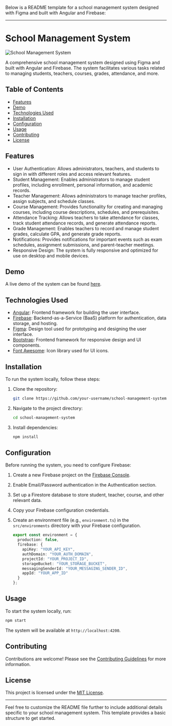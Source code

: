 Below is a README template for a school management system designed with Figma and built with Angular and Firebase:

---

# School Management System

![School Management System](https://school-management-68caf.web.app/)

A comprehensive school management system designed using Figma and built with Angular and Firebase. The system facilitates various tasks related to managing students, teachers, courses, grades, attendance, and more.

## Table of Contents

- [Features](#features)
- [Demo](#demo)
- [Technologies Used](#technologies-used)
- [Installation](#installation)
- [Configuration](#configuration)
- [Usage](#usage)
- [Contributing](#contributing)
- [License](#license)

## Features

- User Authentication: Allows administrators, teachers, and students to sign in with different roles and access relevant features.
- Student Management: Enables administrators to manage student profiles, including enrollment, personal information, and academic records.
- Teacher Management: Allows administrators to manage teacher profiles, assign subjects, and schedule classes.
- Course Management: Provides functionality for creating and managing courses, including course descriptions, schedules, and prerequisites.
- Attendance Tracking: Allows teachers to take attendance for classes, track student attendance records, and generate attendance reports.
- Grade Management: Enables teachers to record and manage student grades, calculate GPA, and generate grade reports.
- Notifications: Provides notifications for important events such as exam schedules, assignment submissions, and parent-teacher meetings.
- Responsive Design: The system is fully responsive and optimized for use on desktop and mobile devices.

## Demo

A live demo of the system can be found [here](https://school-management-68caf.web.app/).

## Technologies Used

- [Angular](https://angular.io/): Frontend framework for building the user interface.
- [Firebase](https://firebase.google.com/): Backend-as-a-Service (BaaS) platform for authentication, data storage, and hosting.
- [Figma](https://www.figma.com/): Design tool used for prototyping and designing the user interface.
- [Bootstrap](https://getbootstrap.com/): Frontend framework for responsive design and UI components.
- [Font Awesome](https://fontawesome.com/): Icon library used for UI icons.

## Installation

To run the system locally, follow these steps:

1. Clone the repository:

   ```bash
   git clone https://github.com/your-username/school-management-system.git
   ```

2. Navigate to the project directory:

   ```bash
   cd school-management-system
   ```

3. Install dependencies:

   ```bash
   npm install
   ```

## Configuration

Before running the system, you need to configure Firebase:

1. Create a new Firebase project on the [Firebase Console](https://console.firebase.google.com/).
2. Enable Email/Password authentication in the Authentication section.
3. Set up a Firestore database to store student, teacher, course, and other relevant data.
4. Copy your Firebase configuration credentials.
5. Create an environment file (e.g., `environment.ts`) in the `src/environments` directory with your Firebase configuration.

   ```typescript
   export const environment = {
     production: false,
     firebase: {
       apiKey: "YOUR_API_KEY",
       authDomain: "YOUR_AUTH_DOMAIN",
       projectId: "YOUR_PROJECT_ID",
       storageBucket: "YOUR_STORAGE_BUCKET",
       messagingSenderId: "YOUR_MESSAGING_SENDER_ID",
       appId: "YOUR_APP_ID"
     }
   };
   ```

## Usage

To start the system locally, run:

```bash
npm start
```

The system will be available at `http://localhost:4200`.

## Contributing

Contributions are welcome! Please see the [Contributing Guidelines](CONTRIBUTING.md) for more information.

## License

This project is licensed under the [MIT License](LICENSE).

---

Feel free to customize the README file further to include additional details specific to your school management system. This template provides a basic structure to get started.
